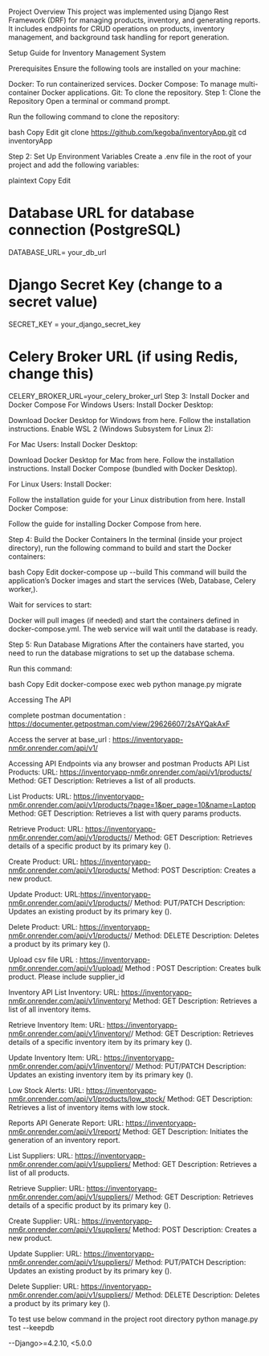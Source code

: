 Project Overview
This project was implemented using Django Rest Framework (DRF) for managing products, inventory, and generating reports. It includes endpoints for CRUD operations on products, inventory management, and background task handling for report generation.




Setup Guide for Inventory Management System

Prerequisites
Ensure the following tools are installed on your machine:

Docker: To run containerized services.
Docker Compose: To manage multi-container Docker applications.
Git: To clone the repository.
Step 1: Clone the Repository
Open a terminal or command prompt.

Run the following command to clone the repository:

bash
Copy
Edit
git clone https://github.com/kegoba/inventoryApp.git
cd inventoryApp

Step 2: Set Up Environment Variables
Create a .env file in the root of your project and add the following variables:

plaintext
Copy
Edit
# Database URL for database connection (PostgreSQL)
DATABASE_URL= your_db_url

# Django Secret Key (change to a secret value)
SECRET_KEY = your_django_secret_key

# Celery Broker URL (if using Redis, change this)
CELERY_BROKER_URL=your_celery_broker_url
Step 3: Install Docker and Docker Compose
For Windows Users:
Install Docker Desktop:

Download Docker Desktop for Windows from here.
Follow the installation instructions.
Enable WSL 2 (Windows Subsystem for Linux 2):


For Mac Users:
Install Docker Desktop:

Download Docker Desktop for Mac from here.
Follow the installation instructions.
Install Docker Compose (bundled with Docker Desktop).

For Linux Users:
Install Docker:

Follow the installation guide for your Linux distribution from here.
Install Docker Compose:

Follow the guide for installing Docker Compose from here.

Step 4: Build the Docker Containers
In the terminal (inside your project directory), run the following command to build and start the Docker containers:

bash
Copy
Edit
docker-compose up --build
This command will build the application’s Docker images and start the services (Web, Database, Celery worker,).

Wait for services to start:

Docker will pull images (if needed) and start the containers defined in docker-compose.yml.
The web service will wait until the database is ready.


Step 5: Run Database Migrations
After the containers have started, you need to run the database migrations to set up the database schema.

Run this command:

bash
Copy
Edit
docker-compose exec web python manage.py migrate


Accessing The API 

complete postman documentation : https://documenter.getpostman.com/view/29626607/2sAYQakAxF

Access the server at base_url :  https://inventoryapp-nm6r.onrender.com/api/v1/



Accessing API Endpoints via any browser and postman
Products API
List Products:
URL: https://inventoryapp-nm6r.onrender.com/api/v1/products/
Method: GET
Description: Retrieves a list of all products.

List Products:
URL: https://inventoryapp-nm6r.onrender.com/api/v1/products/?page=1&per_page=10&name=Laptop
Method: GET
Description: Retrieves a list with query params products.


Retrieve Product:
URL: https://inventoryapp-nm6r.onrender.com/api/v1/products/<pk>/
Method: GET
Description: Retrieves details of a specific product by its primary key (<pk>).

Create Product:
URL: https://inventoryapp-nm6r.onrender.com/api/v1/products/
Method: POST
Description: Creates a new product.

Update Product:
URL:https://inventoryapp-nm6r.onrender.com/api/v1/products/<pk>/
Method: PUT/PATCH
Description: Updates an existing product by its primary key (<pk>).

Delete Product:
URL: https://inventoryapp-nm6r.onrender.com/api/v1/products/<pk>/
Method: DELETE
Description: Deletes a product by its primary key (<pk>).

Upload csv file
URL : https://inventoryapp-nm6r.onrender.com/api/v1/upload/
Method  :  POST
Description: Creates bulk product.
Please include supplier_id


Inventory API
List Inventory:
URL: https://inventoryapp-nm6r.onrender.com/api/v1/inventory/
Method: GET
Description: Retrieves a list of all inventory items.

Retrieve Inventory Item:
URL: https://inventoryapp-nm6r.onrender.com/api/v1/inventory/<pk>/
Method: GET
Description: Retrieves details of a specific inventory item by its primary key (<pk>).

Update Inventory Item:
URL: https://inventoryapp-nm6r.onrender.com/api/v1/inventory/<pk>/
Method: PUT/PATCH
Description: Updates an existing inventory item by its primary key (<pk>).

Low Stock Alerts:
URL: https://inventoryapp-nm6r.onrender.com/api/v1/products/low_stock/
Method: GET
Description: Retrieves a list of inventory items with low stock.

Reports API
Generate Report:
URL: https://inventoryapp-nm6r.onrender.com/api/v1/report/
Method: GET
Description: Initiates the generation of an inventory report.




List Suppliers:
URL: https://inventoryapp-nm6r.onrender.com/api/v1/suppliers/
Method: GET
Description: Retrieves a list of all products.

Retrieve Supplier:
URL: https://inventoryapp-nm6r.onrender.com/api/v1/suppliers/<pk>/
Method: GET
Description: Retrieves details of a specific product by its primary key (<pk>).

Create Supplier:
URL: https://inventoryapp-nm6r.onrender.com/api/v1/suppliers/
Method: POST
Description: Creates a new product.

Update Supplier:
URL: https://inventoryapp-nm6r.onrender.com/api/v1/suppliers/<pk>/
Method: PUT/PATCH
Description: Updates an existing product by its primary key (<pk>).

Delete Supplier:
URL: https://inventoryapp-nm6r.onrender.com/api/v1/suppliers/<pk>/
Method: DELETE
Description: Deletes a product by its primary key (<pk>).





To test use below command in the project root directory
python manage.py test --keepdb




--Django>=4.2.10, <5.0.0